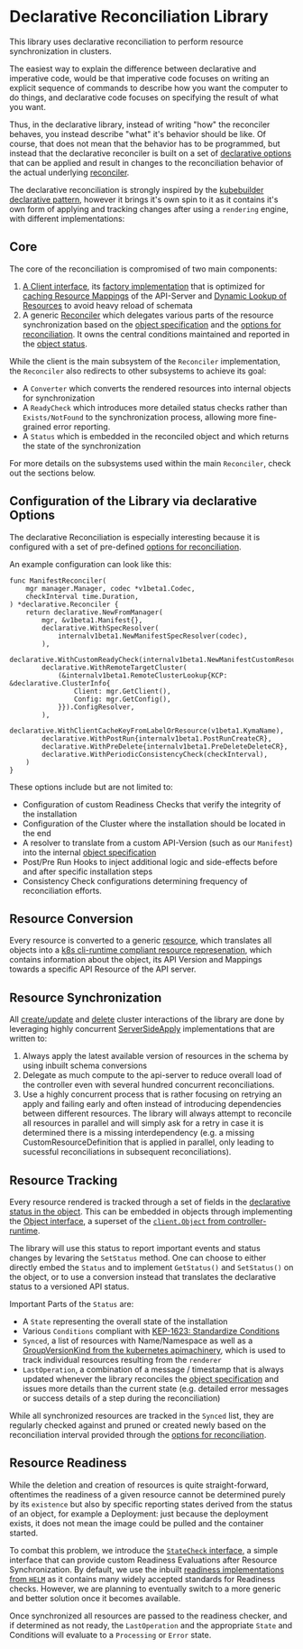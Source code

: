 # Declarative Reconciliation Library

This library uses declarative reconciliation to perform resource synchronization in clusters.

The easiest way to explain the difference between declarative and imperative code, would be that imperative code focuses on writing an explicit sequence of commands to describe how you want the computer to do things, and declarative code focuses on specifying the result of what you want.

Thus, in the declarative library, instead of writing "how" the reconciler behaves, you instead describe "what" it's behavior should be like. Of course, that does not mean that the behavior has to be programmed, but instead that the declarative reconciler is built on a set of [declarative options](v2/options.go) that can be applied and result in changes to the reconciliation behavior of the actual underlying [reconciler](v2/reconciler.go).

The declarative reconciliation is strongly inspired by the [kubebuilder declarative pattern](https://github.com/kubernetes-sigs/kubebuilder-declarative-pattern), however it brings it's own spin to it as it contains it's own form of applying and tracking changes after using a `rendering` engine, with different implementations:

## Core

The core of the reconciliation is compromised of two main components:
1. [A Client interface](v2/client.go), its [factory implementation](v2/factory.go) that is optimized for [caching Resource Mappings](v2/client_cache.go) of the API-Server and [Dynamic Lookup of Resources](v2/client_proxy.go) to avoid heavy reload of schemata
2. A generic [Reconciler](v2/reconciler.go) which delegates various parts of the resource synchronization based on the [object specification](v2/spec.go) and the [options for reconciliation](v2/options.go). It owns the central conditions maintained and reported in the [object status](v2/object.go).

While the client is the main subsystem of the `Reconciler` implementation, the `Reconciler` also redirects to other subsystems to achieve its goal:
- A `Converter` which converts the rendered resources into internal objects for synchronization
- A `ReadyCheck` which introduces more detailed status checks rather than `Exists/NotFound` to the synchronization process, allowing more fine-grained error reporting.
- A `Status` which is embedded in the reconciled object and which returns the state of the synchronization

For more details on the subsystems used within the main `Reconciler`, check out the sections below.

## Configuration of the Library via declarative Options

The declarative Reconciliation is especially interesting because it is configured with a set of pre-defined [options for reconciliation](v2/options.go).

An example configuration can look like this:

```golang
func ManifestReconciler(
	mgr manager.Manager, codec *v1beta1.Codec,
	checkInterval time.Duration,
) *declarative.Reconciler {
	return declarative.NewFromManager(
		mgr, &v1beta1.Manifest{},
		declarative.WithSpecResolver(
			internalv1beta1.NewManifestSpecResolver(codec),
		),
		declarative.WithCustomReadyCheck(internalv1beta1.NewManifestCustomResourceReadyCheck()),
		declarative.WithRemoteTargetCluster(
			(&internalv1beta1.RemoteClusterLookup{KCP: &declarative.ClusterInfo{
				Client: mgr.GetClient(),
				Config: mgr.GetConfig(),
			}}).ConfigResolver,
		),
		declarative.WithClientCacheKeyFromLabelOrResource(v1beta1.KymaName),
		declarative.WithPostRun{internalv1beta1.PostRunCreateCR},
		declarative.WithPreDelete{internalv1beta1.PreDeleteDeleteCR},
		declarative.WithPeriodicConsistencyCheck(checkInterval),
	)
}
```

These options include but are not limited to:
- Configuration of custom Readiness Checks that verify the integrity of the installation
- Configuration of the Cluster where the installation should be located in the end
- A resolver to translate from a custom API-Version (such as our `Manifest`) into the internal [object specification](v2/spec.go)
- Post/Pre Run Hooks to inject additional logic and side-effects before and after specific installation steps
- Consistency Check configurations determining frequency of reconciliation efforts.

## Resource Conversion

Every resource is converted to a generic [resource](v2/resource_converter.go), which translates all objects into a [k8s cli-runtime compliant resource represenation](https://pkg.go.dev/k8s.io/cli-runtime/pkg/resource#Info), which contains information about the object, its API Version and Mappings towards a specific API Resource of the API server.

## Resource Synchronization

All [create/update](v2/ssa.go) and [delete](../pkg/resources/cleanup.go) cluster interactions of the library are done by
leveraging highly concurrent [ServerSideApply](https://kubernetes.io/docs/reference/using-api/server-side-apply/)
implementations that are written to:
1. Always apply the latest available version of resources in the schema by using inbuilt schema conversions
2. Delegate as much compute to the api-server to reduce overall load of the controller even with several hundred concurrent reconciliations.
3. Use a highly concurrent process that is rather focusing on retrying an apply and failing early and often instead of introducing dependencies between different resources. The library will always attempt to reconcile all resources in parallel and will simply ask for a retry in case it is determined there is a missing interdependency (e.g. a missing CustomResourceDefinition that is applied in parallel, only leading to sucessful reconciliations in subsequent reconciliations).

## Resource Tracking

Every resource rendered is tracked through a set of fields in the [declarative status in the object](v2/object.go). This can be embedded in objects through implementing the [Object interface](v2/object.go), a superset of the [`client.Object` from controller-runtime](https://github.com/kubernetes-sigs/controller-runtime/blob/main/pkg/client/object.go).

The library will use this status to report important events and status changes by levaring the `SetStatus` method. One can choose to either directly embed the `Status` and to implement `GetStatus()` and `SetStatus()` on the object, or to use a conversion instead that translates the declarative status to a versioned API status.

Important Parts of the `Status` are:
- A `State` representing the overall state of the installation
- Various `Conditions` compliant with [KEP-1623: Standardize Conditions](https://github.com/kubernetes/enhancements/tree/master/keps/sig-api-machinery/1623-standardize-conditions)
- `Synced`, a list of resources with Name/Namespace as well as a [GroupVersionKind from the kubernetes apimachinery](https://pkg.go.dev/k8s.io/apimachinery/pkg/apis/meta/v1#GroupVersionKind), which is used to track individual resources resulting from the `renderer`
- `LastOperation`, a combination of a message / timestamp that is always updated whenever the library reconciles the [object specification](v2/spec.go) and issues more details than the current state (e.g. detailed error messages or success details of a step during the reconciliation)

While all synchronized resources are tracked in the `Synced` list, they are regularly checked against and pruned or created newly based on the reconciliation interval provided through the [options for reconciliation](v2/options.go).

## Resource Readiness

While the deletion and creation of resources is quite straight-forward, oftentimes the readiness of a given resource cannot be determined purely by its `existence` but also by specific reporting states derived from the status of an object, for example a Deployment: just because the deployment exists, it does not mean the image could be pulled and the container started.

To combat this problem, we introduce the [`StateCheck` interface](v2/state_check.go), a simple interface that can provide custom Readiness Evaluations after Resource Synchronization. By default, we use the inbuilt [readiness implementations from `HELM`](https://github.com/helm/helm/blob/main/pkg/kube/ready.go) as it contains many widely accepted standards for Readiness checks. However, we are planning to eventually switch to a more generic and better solution once it becomes available.

Once synchronized all resources are passed to the readiness checker, and if determined as not ready, the `LastOperation` and the appropriate `State` and Conditions will evaluate to a `Processing` or `Error` state.
